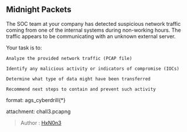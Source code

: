## Midnight Packets

The SOC team at your company has detected suspicious network traffic coming from one of the internal systems during non-working hours. The traffic appears to be communicating with an unknown external server.

Your task is to:

    Analyze the provided network traffic (PCAP file)

    Identify any malicious activity or indicators of compromise (IOCs)

    Determine what type of data might have been transferred

    Recommend next steps to contain and prevent such activity


format: ags_cyberdrill{*}

attachment: chall3.pcapng

> Author : [HxN0n3](https://www.linkedin.com/in/hxn0n3/)
